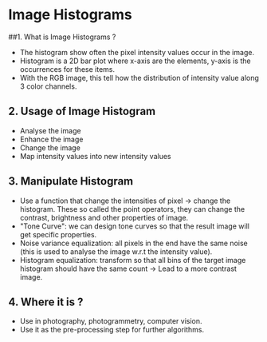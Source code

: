 # Image Histograms

##1. What is Image Histograms ? 
* The histogram show often the pixel intensity values occur in the image. 
* Histogram is a 2D bar plot where x-axis are the elements, y-axis is the occurrences for these items.
* With the RGB image, this tell how the distribution of intensity value along 3 color channels.

## 2. Usage of Image Histogram
* Analyse the image 
* Enhance the image
* Change the image
* Map intensity values into new intensity values


## 3. Manipulate Histogram
* Use a function that change the intensities of pixel -> change the histogram. These so called the point operators, they can
change the contrast, brightness and other properties of image.
* "Tone Curve": we can design tone curves so that the result image will get specific properties.
* Noise variance equalization: all pixels in the end have the same noise (this is used to analyse the image w.r.t the intensity value). 
* Histogram equalization: transform so that all bins of the target image histogram should have the same count -> Lead to 
a more contrast image. 

## 4. Where it is ? 
* Use in photography, photogrammetry, computer vision. 
* Use it as the pre-processing step for further algorithms. 
